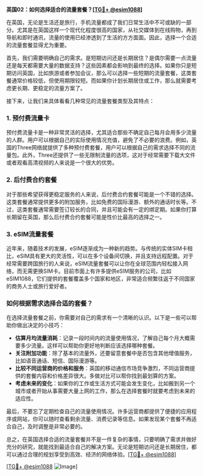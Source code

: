 **英国02：如何选择适合的流量套餐？[[TG💪+ @esim1088](https://t.me/s/esim1088)]**

在英国，无论是生活还是旅行，手机流量都成了我们日常生活中不可或缺的一部分。尤其是在英国这样一个现代化程度很高的国家，从社交媒体到在线购物，再到导航和即时通讯，流量的使用已经渗透到了生活的方方面面。因此，选择一个合适的流量套餐显得尤为重要。

首先，我们需要明确自己的需求。是短期访问还是长期居住？是偶尔需要一点流量还是每天都需要大量的数据支持？这些因素都会影响到最终的选择。如果你只是短期访问英国，比如旅游或者参加会议，那么可以选择一些短期的流量套餐，这类套餐通常价格较低，但使用期限较短。而如果你计划长期居住或工作，那么就需要考虑更长期、更稳定的流量方案了。

接下来，让我们来具体看看几种常见的流量套餐类型及其特点：

### 1. **预付费流量卡**
预付费流量卡是一种非常灵活的选择，尤其适合那些不确定自己每月会用多少流量的人群。用户可以根据自己的实际使用情况充值，避免了不必要的浪费。例如，英国的Three网络就提供了多种预付费套餐，用户可以根据自己的需求选择不同的流量包。此外，Three还提供了一些无限制流量的选项，这对于经常需要下载大文件或者观看高清视频的人来说是一个很大的优势。

### 2. **后付费合约套餐**
对于那些希望获得更稳定服务的人来说，后付费合约套餐可能是一个不错的选择。这类套餐通常提供更多的附加服务，比如免费的国际漫游、额外的通话时长等。不过，这类套餐通常需要签订较长的合同，并且可能会有一定的绑定期。如果你打算长期留在英国，那么后付费合约套餐可能是性价比最高的选择之一。

### 3. **eSIM流量套餐**
近年来，随着技术的发展，eSIM逐渐成为一种新的趋势。与传统的实体SIM卡相比，eSIM具有更大的灵活性，可以在多个设备间切换，并且支持远程配置。对于经常需要跨国旅行的人来说，eSIM流量套餐可以让你在全球范围内轻松接入网络，而无需更换SIM卡。目前市面上有许多提供eSIM服务的公司，比如eSIM1088，它们提供的套餐覆盖多个国家和地区，非常适合频繁往返于不同国家的商务人士或旅行爱好者。

### 如何根据需求选择合适的套餐？
在选择流量套餐之前，你需要对自己的需求有一个清晰的认识。以下是一些可以帮助你做出决定的小技巧：

- **估算月均流量消耗**：记录一段时间内的流量使用情况，了解自己每个月大概需要多少流量。这样可以帮助你更好地判断应该选择哪种套餐。
- **关注附加功能**：除了基本的流量外，还要留意套餐中是否包含其他增值服务，比如语音通话、短信、国际漫游等。
- **比较不同运营商的价格和服务**：英国的移动通信市场竞争激烈，不同运营商提供的套餐内容和价格差异很大。多做对比可以帮你找到最划算的方案。
- **考虑未来的变化**：如果你的工作或生活方式可能会发生变化，比如搬到另一个城市或者开始从事需要大量上网的工作，那么在选择套餐时就要考虑到未来的适应性。

最后，不要忘了定期检查自己的流量使用情况。许多运营商都提供了便捷的应用程序或网站，你可以随时查看剩余流量、消费记录等信息。如果发现某个套餐不再适合自己，及时调整是非常必要的。

总之，在英国选择合适的流量套餐并不是一件复杂的事情，只要明确了需求并做好充分的研究，就能找到最适合自己的解决方案。无论是短期访问还是长期居住，都可以通过合理的规划享受到高效、经济的网络体验。[[TG💪+ @esim1088](https://t.me/s/esim1088)]

[[TG💪+ @esim1088](https://t.me/s/esim1088) ![Image](https://i.postimg.cc/4NQfJmqS/Snipaste-2025-05-13-00-14-12.png)]